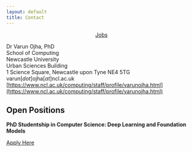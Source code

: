 ```yaml
---
layout: default
title: Contact
---
```


<div style="text-align: center"> <a href="#open-position">Jobs</a> </div> 
<!---  
<a href="{{site.baseurl}}/index">Home</a> | 
<a href="{{site.baseurl}}/profile">Profile</a> | 
<a href="{{site.baseurl}}/publications">Publications</a> | 
<a href="{{site.baseurl}}/research">Research</a> | 
<a href="{{site.baseurl}}/teaching">Teaching</a> --->


Dr Varun Ojha, PhD <br>
School of Computing <br>
Newcastle University <br>
Urban Sciences Building <br>
1 Science Square, Newcastle upon Tyne NE4 5TG <br>
varun[_dot_]ojha[_at_]ncl.ac.uk <br>
[https://www.ncl.ac.uk/computing/staff/profile/varunojha.html](https://www.ncl.ac.uk/computing/staff/profile/varunojha.html)


## Open Positions

**PhD Studentship in Computer Science: Deep Learning and Foundation Models** 

[Apply Here](https://www.ncl.ac.uk/postgraduate/fees-funding/search-funding/?code=comp2143)

